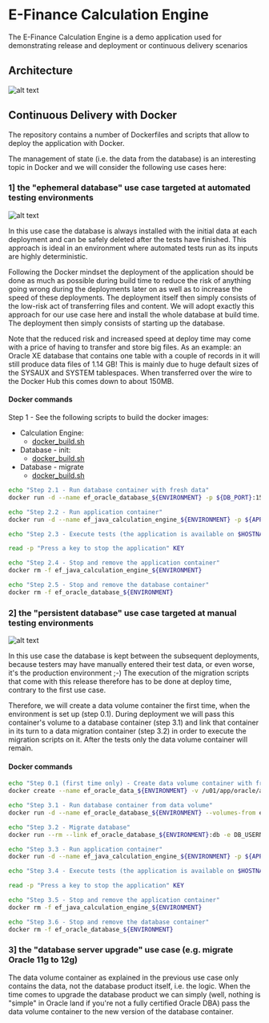 # E-Finance Calculation Engine

The E-Finance Calculation Engine is a demo application used for demonstrating release and deployment or continuous delivery scenarios

## Architecture

![alt text](https://github.com/BMC-RLM/ef_java_calculation_engine/blob/master/architecture.png "architecture")

## Continuous Delivery with Docker

The repository contains a number of Dockerfiles and scripts that allow to deploy the application with Docker.

The management of state (i.e. the data from the database) is an interesting topic in Docker and we will consider the following use cases here:

### 1] the "ephemeral database" use case targeted at automated testing environments

![alt text](https://github.com/BMC-RLM/ef_java_calculation_engine/blob/master/ephemeral_db.png "ephemeral db")


In this use case the database is always installed with the initial data at each deployment and can be safely deleted after the tests have finished. This approach is ideal in an environment where automated tests run as its inputs are highly deterministic. 

Following the Docker mindset the deployment of the application should be done as much as possible during build time to reduce the risk of anything going wrong during the deployments later on as well as to increase the speed of these deployments. The deployment itself then simply consists of the low-risk act of transferring files and content. We will adopt exactly this approach for our use case here and install the whole database at build time. The deployment then simply consists of starting up the database. 

Note that the reduced risk and increased speed at deploy time may come with a price of having to transfer and store big files. As an example: an Oracle XE database that contains one table with a couple of records in it will still produce data files of 1.14 GB! This is mainly due to huge default sizes of the SYSAUX and SYSTEM tablespaces. When transferred over the wire to the Docker Hub this comes down to about 150MB.

#### Docker commands

Step 1 - See the following scripts to build the docker images:
- Calculation Engine:
    - [docker_build.sh](https://github.com/BMC-RLM/ef_java_calculation_engine/blob/master/docker/ef_java_calculation_engine/docker_build.sh)
- Database - init:
    - [docker_build.sh](https://github.com/BMC-RLM/ef_java_calculation_engine/blob/master/docker/ef_oracle_database-init/docker_build.sh)
- Database - migrate
    - [docker_build.sh](https://github.com/BMC-RLM/ef_java_calculation_engine/blob/master/docker/ef_oracle_database-migrate/docker_build.sh)

```bash
echo "Step 2.1 - Run database container with fresh data"
docker run -d --name ef_oracle_database_${ENVIRONMENT} -p ${DB_PORT}:1521 bmcrlm/ef_oracle_database-init:${COMPONENT_VERSION}

echo "Step 2.2 - Run application container"
docker run -d --name ef_java_calculation_engine_${ENVIRONMENT} -p ${APP_PORT}:8080 --link ef_oracle_database_${ENVIRONMENT}:db -e DB_USERNAME=${DB_USERNAME} -e DB_PASSWORD=${DB_PASSWORD} -e TOMCAT_ADMIN_PASSWORD=${TOMCAT_ADMIN_PASSWORD} bmcrlm/ef_java_calculation_engine:${COMPONENT_VERSION}

echo "Step 2.3 - Execute tests (the application is available on $HOSTNAME:$APP_PORT/ef_java_calculation_engine)"

read -p "Press a key to stop the application" KEY

echo "Step 2.4 - Stop and remove the application container"
docker rm -f ef_java_calculation_engine_${ENVIRONMENT}

echo "Step 2.5 - Stop and remove the database container"
docker rm -f ef_oracle_database_${ENVIRONMENT}
```

### 2] the "persistent database" use case targeted at manual testing environments

![alt text](https://github.com/BMC-RLM/ef_java_calculation_engine/blob/master/persistent_db.png "persistent db")


In this use case the database is kept between the subsequent deployments, because testers may have manually entered their test data, or even worse, it's the production environment ;-) The execution of the migration scripts that come with this release therefore has to be done at deploy time, contrary to the first use case.
 
Therefore, we will create a data volume container the first time, when the environment is set up (step 0.1). During deployment we will pass this container's volume to a database container (step 3.1) and link that container in its turn to a data migration container (step 3.2) in order to execute the migration scripts on it. After the tests only the data volume container will remain.

#### Docker commands

```bash
echo "Step 0.1 (first time only) - Create data volume container with fresh data"
docker create --name ef_oracle_data_${ENVIRONMENT} -v /u01/app/oracle/admin -v /u01/app/oracle/diag -v /u01/app/oracle/fast_recovery_area -v /u01/app/oracle/oradata -v /u01/app/oracle/oradiag_oracle bmcrlm/ef_oracle_database-init:${COMPONENT_VERSION}

echo "Step 3.1 - Run database container from data volume"
docker run -d --name ef_oracle_database_${ENVIRONMENT} --volumes-from ef_oracle_data_${ENVIRONMENT} -p ${DB_PORT}:1521 wnameless/oracle-xe-11g

echo "Step 3.2 - Migrate database"
docker run --rm --link ef_oracle_database_${ENVIRONMENT}:db -e DB_USERNAME=${DB_USERNAME} -e DB_PASSWORD=${DB_PASSWORD} bmcrlm/ef_oracle_database-migrate:${COMPONENT_VERSION}

echo "Step 3.3 - Run application container"
docker run -d --name ef_java_calculation_engine_${ENVIRONMENT} -p ${APP_PORT}:8080 --link ef_oracle_database_${ENVIRONMENT}:db -e DB_USERNAME=${DB_USERNAME} -e DB_PASSWORD=${DB_PASSWORD} -e TOMCAT_ADMIN_PASSWORD=${TOMCAT_ADMIN_PASSWORD} bmcrlm/ef_java_calculation_engine:${COMPONENT_VERSION}

echo "Step 3.4 - Execute tests (the application is available on $HOSTNAME:$APP_PORT/ef_java_calculation_engine)"

read -p "Press a key to stop the application" KEY

echo "Step 3.5 - Stop and remove the application container"
docker rm -f ef_java_calculation_engine_${ENVIRONMENT}

echo "Step 3.6 - Stop and remove the database container"
docker rm -f ef_oracle_database_${ENVIRONMENT}
```

### 3] the "database server upgrade" use case (e.g. migrate Oracle 11g to 12g)

The data volume container as explained in the previous use case only contains the data, not the database product itself, i.e. the logic. When the time comes to upgrade the database product we can simply (well, nothing is "simple" in Oracle land if you're not a fully certified Oracle DBA) pass the data volume container to the new version of the database container.
